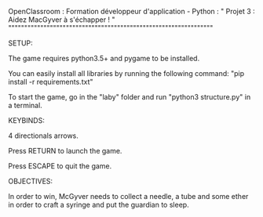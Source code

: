 OpenClassroom : Formation développeur d'application - Python : "
Projet 3 : Aidez MacGyver à s'échapper !					   "
""""""""""""""""""""""""""""""""""""""""""""""""""""""""""""""""


SETUP:

The game requires python3.5+ and pygame to be installed.

You can easily install all libraries by running the following command: "pip install -r requirements.txt"

To start the game, go in the "laby" folder and run "python3  structure.py" in a terminal.


KEYBINDS:

4 directionals arrows.

Press RETURN to launch the game.

Press ESCAPE to quit the game.


OBJECTIVES:

In order to win, McGyver needs to collect a needle, a tube and some ether in order to craft a syringe and put the guardian to sleep.


